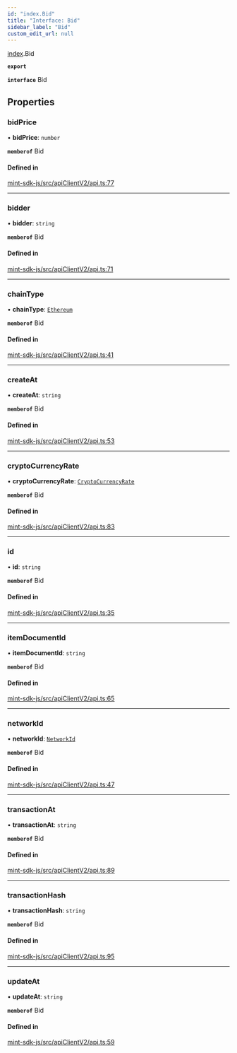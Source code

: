 ```yaml
---
id: "index.Bid"
title: "Interface: Bid"
sidebar_label: "Bid"
custom_edit_url: null
---
```


[index](../modules/).Bid

**`export`**

**`interface`** Bid

## Properties

### bidPrice

• **bidPrice**: `number`

**`memberof`** Bid

#### Defined in

[mint-sdk-js/src/apiClientV2/api.ts:77](https://github.com/KyuzanInc/mint-sdk-js/blob/d2ac52e/src/apiClientV2/api.ts#L77)

___

### bidder

• **bidder**: `string`

**`memberof`** Bid

#### Defined in

[mint-sdk-js/src/apiClientV2/api.ts:71](https://github.com/KyuzanInc/mint-sdk-js/blob/d2ac52e/src/apiClientV2/api.ts#L71)

___

### chainType

• **chainType**: [`Ethereum`](../enums/apiClientV2.ChainType#ethereum)

**`memberof`** Bid

#### Defined in

[mint-sdk-js/src/apiClientV2/api.ts:41](https://github.com/KyuzanInc/mint-sdk-js/blob/d2ac52e/src/apiClientV2/api.ts#L41)

___

### createAt

• **createAt**: `string`

**`memberof`** Bid

#### Defined in

[mint-sdk-js/src/apiClientV2/api.ts:53](https://github.com/KyuzanInc/mint-sdk-js/blob/d2ac52e/src/apiClientV2/api.ts#L53)

___

### cryptoCurrencyRate

• **cryptoCurrencyRate**: [`CryptoCurrencyRate`](apiClientV2.CryptoCurrencyRate)

**`memberof`** Bid

#### Defined in

[mint-sdk-js/src/apiClientV2/api.ts:83](https://github.com/KyuzanInc/mint-sdk-js/blob/d2ac52e/src/apiClientV2/api.ts#L83)

___

### id

• **id**: `string`

**`memberof`** Bid

#### Defined in

[mint-sdk-js/src/apiClientV2/api.ts:35](https://github.com/KyuzanInc/mint-sdk-js/blob/d2ac52e/src/apiClientV2/api.ts#L35)

___

### itemDocumentId

• **itemDocumentId**: `string`

**`memberof`** Bid

#### Defined in

[mint-sdk-js/src/apiClientV2/api.ts:65](https://github.com/KyuzanInc/mint-sdk-js/blob/d2ac52e/src/apiClientV2/api.ts#L65)

___

### networkId

• **networkId**: [`NetworkId`](../enums/apiClientV2.NetworkId)

**`memberof`** Bid

#### Defined in

[mint-sdk-js/src/apiClientV2/api.ts:47](https://github.com/KyuzanInc/mint-sdk-js/blob/d2ac52e/src/apiClientV2/api.ts#L47)

___

### transactionAt

• **transactionAt**: `string`

**`memberof`** Bid

#### Defined in

[mint-sdk-js/src/apiClientV2/api.ts:89](https://github.com/KyuzanInc/mint-sdk-js/blob/d2ac52e/src/apiClientV2/api.ts#L89)

___

### transactionHash

• **transactionHash**: `string`

**`memberof`** Bid

#### Defined in

[mint-sdk-js/src/apiClientV2/api.ts:95](https://github.com/KyuzanInc/mint-sdk-js/blob/d2ac52e/src/apiClientV2/api.ts#L95)

___

### updateAt

• **updateAt**: `string`

**`memberof`** Bid

#### Defined in

[mint-sdk-js/src/apiClientV2/api.ts:59](https://github.com/KyuzanInc/mint-sdk-js/blob/d2ac52e/src/apiClientV2/api.ts#L59)
